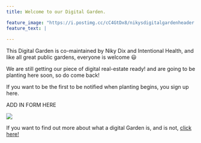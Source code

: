 ```yaml
---
title: Welcome to our Digital Garden. 

feature_image: "https://i.postimg.cc/cC4GtDx8/nikysdigitalgardenheader.png"
feature_text: |
  
---
```

This Digital Garden is co-maintained by Niky Dix and Intentional Health, and like all great public gardens, everyone is welcome 😃 

We are still getting our piece of digital real-estate ready! and are going to be planting here soon, so do come back!  

If you want to be the first to be notified when planting begins, you sign up here.

ADD IN FORM HERE 

![](https://i.postimg.cc/3NQVwCkq/Sowing-a-seed-vector.png)

If you want to find out more about what a digital Garden is, and is not, [click here!](https://nikydixcom-7810d.netlify.app/) 